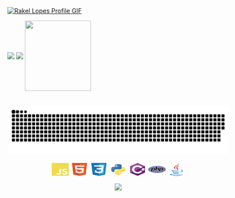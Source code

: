 <a href="https://github.com/RakelLopes">![Rakel Lopes Profile GIF](./assets/readme-img.gif)</a>

<div>
  <img height="160em" align="center" src="https://github-readme-stats.vercel.app/api?username=rakellopes&&show_icons=true&theme=react&icon_color=666666&border_color=11111111&bg_color=111111&locale=pt-BR&border_radius=10&include_all_commits=true&count_private=true&show_owner=true"/>
  <img height="160em" align="center" src="https://github-readme-stats.vercel.app/api/top-langs/?username=rakellopes&&icon_color=666666&border_color=111111&bg_color=111111&layout=compact&langs_count=7&theme=react" />
   <img align="center" width="150" height="160" src="https://media1.tenor.com/m/kZIiU4s3zzUAAAAd/megumin-anime.gif">
  <img align="center" width="990" height="8" src="https://media.tenor.com/3HFKgdT-FiQAAAAi/line-rainbow.gif">
</div>
<br>
<picture>
  <source
    media="(prefers-color-scheme: dark)"
    srcset="./github-snake-dark.svg"
  />
  <source
    media="(prefers-color-scheme: light)"
    srcset="./github-snake-white.svg"
  />
  <img
    alt="github contribution grid snake animation"
    src="./github-snake-dark.svg"
  />
</picture> 
<div align="center"> 
  <div style="display: inline_block"><br>
  <img align="center" alt="Rafa-Js" height="30" width="40" src="https://raw.githubusercontent.com/devicons/devicon/master/icons/javascript/javascript-plain.svg">
  <img align="center" alt="HTML" height="30" width="40" src="https://raw.githubusercontent.com/devicons/devicon/master/icons/html5/html5-original.svg">
  <img align="center" alt="CSS" height="30" width="40" src="https://raw.githubusercontent.com/devicons/devicon/master/icons/css3/css3-original.svg">
  <img align="center" alt="Python" height="30" width="40" src="https://raw.githubusercontent.com/devicons/devicon/master/icons/python/python-original.svg">
  <img align="center" alt="Csharp" height="30" width="40" src="https://raw.githubusercontent.com/devicons/devicon/master/icons/csharp/csharp-original.svg">
  <img align="center" alt="PHP" height="30" width="40" src="https://raw.githubusercontent.com/devicons/devicon/master/icons/php/php-original.svg">
  <img align="center" alt="java" height="30" width="40" src="https://raw.githubusercontent.com/devicons/devicon/master/icons/java/java-original.svg">
</div>
</br>
  <a href="https://www.linkedin.com/in/raquel-lopes-125b21274/" target="_blank"><img src="https://img.shields.io/badge/-LinkedIn-%230077B5?style=for-the-badge&logo=linkedin&logoColor=white" target="_blank"></a>  
</div>
